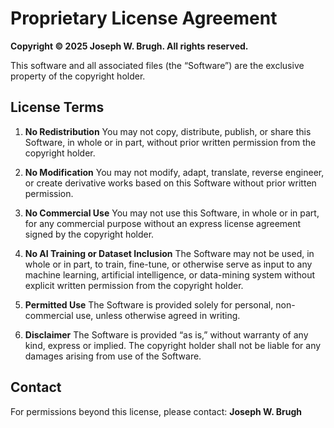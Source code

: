 # Proprietary License Agreement

**Copyright © 2025 Joseph W. Brugh. All rights reserved.**

This software and all associated files (the “Software”) are the exclusive property of the copyright holder.

## License Terms

1. **No Redistribution**
   You may not copy, distribute, publish, or share this Software, in whole or in part, without prior written permission from the copyright holder.

2. **No Modification**
   You may not modify, adapt, translate, reverse engineer, or create derivative works based on this Software without prior written permission.

3. **No Commercial Use**
   You may not use this Software, in whole or in part, for any commercial purpose without an express license agreement signed by the copyright holder.

4. **No AI Training or Dataset Inclusion**
   The Software may not be used, in whole or in part, to train, fine-tune, or otherwise serve as input to any machine learning, artificial intelligence, or data-mining system without explicit written permission from the copyright holder.

5. **Permitted Use**
   The Software is provided solely for personal, non-commercial use, unless otherwise agreed in writing.

6. **Disclaimer**
   The Software is provided “as is,” without warranty of any kind, express or implied. The copyright holder shall not be liable for any damages arising from use of the Software.

## Contact

For permissions beyond this license, please contact:
**Joseph W. Brugh**
